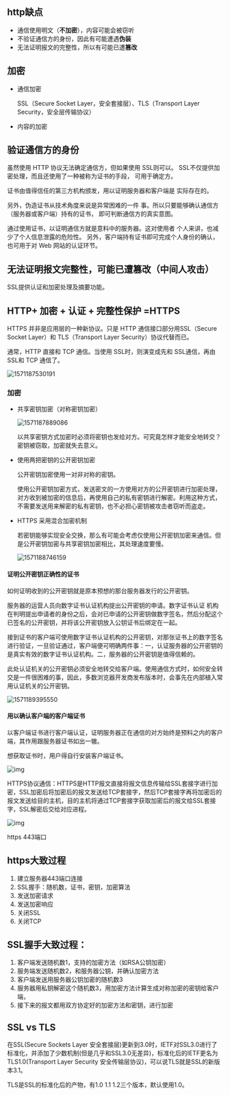 ## http缺点

- 通信使用明文（**不加密**），内容可能会被窃听 
- 不验证通信方的身份，因此有可能遭遇**伪装** 
- 无法证明报文的完整性，所以有可能已遭**篡改**





## 加密

- 通信加密

  SSL（Secure Socket Layer，安全套接层）、TLS（Transport Layer Security，安全层传输协议）

- 内容的加密



## 验证通信方的身份

虽然使用 HTTP 协议无法确定通信方，但如果使用 SSL则可以。 SSL不仅提供加密处理，而且还使用了一种被称为证书的手段， 可用于确定方。



证书由值得信任的第三方机构颁发，用以证明服务器和客户端是 实际存在的。

另外，伪造证书从技术角度来说是异常困难的一件 事。所以只要能够确认通信方（服务器或客户端）持有的证书， 即可判断通信方的真实意图。



通过使用证书，以证明通信方就是意料中的服务器。这对使用者 个人来讲，也减少了个人信息泄露的危险性。 另外，客户端持有证书即可完成个人身份的确认，也可用于对 Web 网站的认证环节。



## 无法证明报文完整性，可能已遭篡改（中间人攻击）

SSL提供认证和加密处理及摘要功能。





## HTTP+ 加密 + 认证 + 完整性保护 =HTTPS

HTTPS 并非是应用层的一种新协议。只是 HTTP 通信接口部分用SSL（Secure Socket Layer）和 TLS（Transport Layer Security）协议代替而已。

通常，HTTP 直接和 TCP 通信。当使用 SSL时，则演变成先和 SSL通信，再由 SSL和 TCP 通信了。

![1571187530191](../_assets/image/1571187530191.png)



### 加密

- 共享密钥加密（对称密钥加密）

  ![1571187889086](../_assets/image/1571187889086.png)

  以共享密钥方式加密时必须将密钥也发给对方。可究竟怎样才能安全地转交？密钥被窃取，加密就失去意义。

- 使用两把密钥的公开密钥加密

  公开密钥加密使用一对非对称的密钥。

  使用公开密钥加密方式，发送密文的一方使用对方的公开密钥进行加密处理，对方收到被加密的信息后，再使用自己的私有密钥进行解密。利用这种方式，不需要发送用来解密的私有密钥，也不必担心密钥被攻击者窃听而盗走。

- HTTPS 采用混合加密机制

  若密钥能够实现安全交换，那么有可能会考虑仅使用公开密钥加密来通信。但是公开密钥加密与共享密钥加密相比，其处理速度要慢。

  ![1571188746159](../_assets/image/1571188746159.png)

  

#### 证明公开密钥正确性的证书

如何证明收到的公开密钥就是原本预想的那台服务器发行的公开密钥。



服务器的运营人员向数字证书认证机构提出公开密钥的申请。数字证书认证
机构在判明提出申请者的身份之后，会对已申请的公开密钥做数字签名，然后分配这个已签名的公开密钥，并将该公开密钥放入公钥证书后绑定在一起。

接到证书的客户端可使用数字证书认证机构的公开密钥，对那张证书上的数字签名进行验证，一旦验证通过，客户端便可明确两件事：一，认证服务器的公开密钥的是真实有效的数字证书认证机构。二，服务器的公开密钥是值得信赖的。



此处认证机关的公开密钥必须安全地转交给客户端。使用通信方式时，如何安全转交是一件很困难的事，因此，多数浏览器开发商发布版本时，会事先在内部植入常用认证机关的公开密钥。

![1571189395550](../_assets/image/1571189395550.png)



#### 用以确认客户端的客户端证书

以客户端证书进行客户端认证，证明服务器正在通信的对方始终是预料之内的客户端，其作用跟服务器证书如出一辙。

想获取证书时，用户得自行安装客户端证书。



![img](../_assets/image/2532832)





HTTPS协议通信：HTTPS是HTTP报文直接将报文信息传输给SSL套接字进行加密，SSL加密后将加密后的报文发送给TCP套接字，然后TCP套接字再将加密后的报文发送给目的主机，目的主机将通过TCP套接字获取加密后的报文给SSL套接字，SSL解密后交给对应进程。

![img](../_assets/image/dfergergh)



https 443端口



## https大致过程

1. 建立服务器443端口连接
2. SSL握手：随机数，证书，密钥，加密算法
3. 发送加密请求
4. 发送加密响应
5. 关闭SSL
6. 关闭TCP

## SSL握手大致过程：

1. 客户端发送随机数1，支持的加密方法（如RSA公钥加密）
2. 服务端发送随机数2，和服务器公钥，并确认加密方法
3. 客户端发送用服务器公钥加密的随机数3
4. 服务器用私钥解密这个随机数3，用加密方法计算生成对称加密的密钥给客户端，
5. 接下来的报文都用双方协定好的加密方法和密钥，进行加密



## SSL vs TLS

在SSL(Secure Sockets Layer 安全套接层)更新到3.0时，IETF对SSL3.0进行了标准化，并添加了少数机制(但是几乎和SSL3.0无差异)，标准化后的IETF更名为TLS1.0(Transport Layer Security 安全传输层协议)，可以说TLS就是SSL的新版本3.1。

TLS是SSL的标准化后的产物，有1.0 1.1 1.2三个版本，默认使用1.0。











































